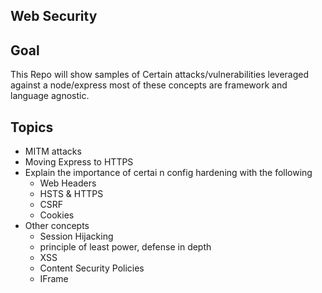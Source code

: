 ## Web Security

## Goal
This Repo will show samples of Certain attacks/vulnerabilities leveraged against a node/express most
of these concepts are framework and language agnostic.

## Topics
- MITM attacks
- Moving Express to HTTPS
- Explain the importance of certai n config hardening with the
  following
    - Web Headers
    - HSTS & HTTPS
    - CSRF
    - Cookies
- Other concepts
  - Session Hijacking
  -  principle of least power, defense in depth
   - XSS
   - Content Security Policies
   - IFrame
